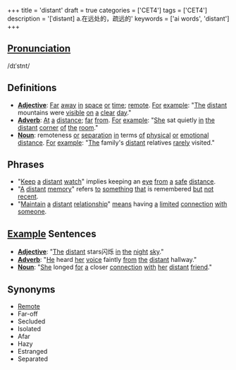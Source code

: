 +++
title = 'distant'
draft = true
categories = ['CET4']
tags = ['CET4']
description = '[ˈdistənt] a.在远处的，疏远的'
keywords = ['ai words', 'distant']
+++

## [Pronunciation](/post/pronunciation/)
/dɪˈstnt/

## Definitions
- **[Adjective](/post/adjective/)**: [Far](/post/far/) [away](/post/away/) [in](/post/in/) [space](/post/space/) [or](/post/or/) [time](/post/time/); [remote](/post/remote/). [For](/post/for/) [example](/post/example/): "[The](/post/the/) [distant](/post/distant/) mountains were [visible](/post/visible/) [on](/post/on/) [a](/post/a/) [clear](/post/clear/) [day](/post/day/)."
- **[Adverb](/post/adverb/)**: [At](/post/at/) [a](/post/a/) [distance](/post/distance/); [far](/post/far/) [from](/post/from/). [For](/post/for/) [example](/post/example/): "[She](/post/she/) sat quietly [in](/post/in/) [the](/post/the/) [distant](/post/distant/) [corner](/post/corner/) [of](/post/of/) [the](/post/the/) [room](/post/room/)."
- **[Noun](/post/noun/)**: remoteness [or](/post/or/) [separation](/post/separation/) [in](/post/in/) terms [of](/post/of/) [physical](/post/physical/) [or](/post/or/) [emotional](/post/emotional/) [distance](/post/distance/). [For](/post/for/) [example](/post/example/): "[The](/post/the/) family's [distant](/post/distant/) relatives [rarely](/post/rarely/) visited."

## Phrases
- "[Keep](/post/keep/) [a](/post/a/) [distant](/post/distant/) [watch](/post/watch/)" implies keeping an [eye](/post/eye/) [from](/post/from/) [a](/post/a/) [safe](/post/safe/) [distance](/post/distance/).
- "[A](/post/a/) [distant](/post/distant/) [memory](/post/memory/)" refers [to](/post/to/) [something](/post/something/) [that](/post/that/) is remembered [but](/post/but/) [not](/post/not/) [recent](/post/recent/).
- "[Maintain](/post/maintain/) [a](/post/a/) [distant](/post/distant/) [relationship](/post/relationship/)" [means](/post/means/) having [a](/post/a/) [limited](/post/limited/) [connection](/post/connection/) [with](/post/with/) [someone](/post/someone/).

## [Example](/post/example/) Sentences
- **[Adjective](/post/adjective/)**: "[The](/post/the/) [distant](/post/distant/) stars闪烁 [in](/post/in/) [the](/post/the/) [night](/post/night/) [sky](/post/sky/)."
- **[Adverb](/post/adverb/)**: "[He](/post/he/) heard [her](/post/her/) [voice](/post/voice/) faintly [from](/post/from/) [the](/post/the/) [distant](/post/distant/) hallway."
- **[Noun](/post/noun/)**: "[She](/post/she/) longed [for](/post/for/) [a](/post/a/) closer [connection](/post/connection/) [with](/post/with/) [her](/post/her/) [distant](/post/distant/) [friend](/post/friend/)."

## Synonyms
- [Remote](/post/remote/)
- Far-off
- Secluded
- Isolated
- Afar
- Hazy
- Estranged
- Separated
